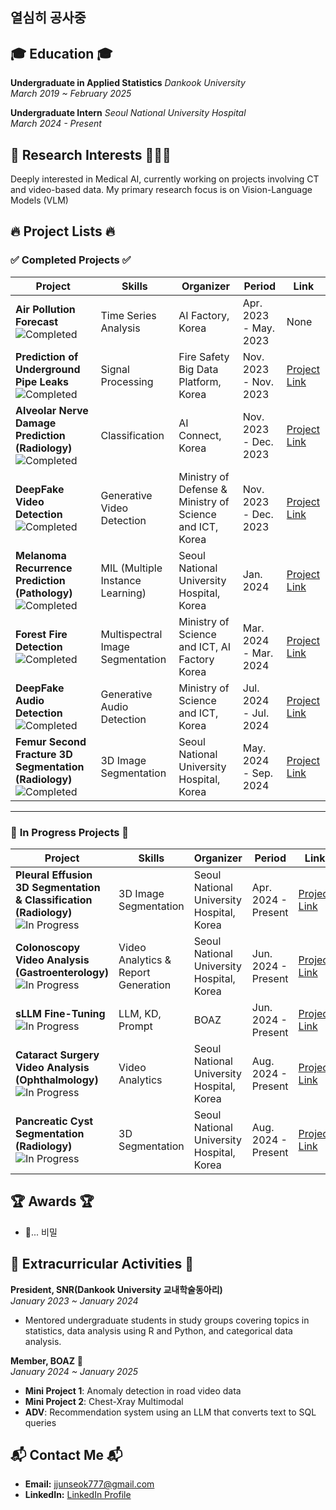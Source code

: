 ## 열심히 공사중

## 🎓 Education 🎓
**Undergraduate in Applied Statistics**  *Dankook University*  
*March 2019 ~ February 2025*

**Undergraduate Intern**  *Seoul National University Hospital*  
*March 2024 - Present*  

## 🎯 Research Interests 🎯👨‍🔬
Deeply interested in Medical AI, currently working on projects involving CT and video-based data. My primary research focus is on Vision-Language Models (VLM)

## 🔥 Project Lists 🔥

### ✅ **Completed Projects** ✅
| **Project**                                           | **Skills**                                  | **Organizer**                                            | **Period**              | **Link**           |
|-------------------------------------------------------|---------------------------------------------|----------------------------------------------------------|-------------------------|--------------------|
| **Air Pollution Forecast** ![Completed](https://img.shields.io/badge/Status-Completed-brightgreen) | Time Series Analysis    | AI Factory, Korea              | Apr. 2023 - May. 2023    | None  |
| **Prediction of Underground Pipe Leaks** ![Completed](https://img.shields.io/badge/Status-Completed-brightgreen) | Signal Processing     | Fire Safety Big Data Platform, Korea          | Nov. 2023 - Nov. 2023              | [Project Link](#)  |
| **Alveolar Nerve Damage Prediction (Radiology)** ![Completed](https://img.shields.io/badge/Status-Completed-brightgreen) | Classification | AI Connect, Korea  | Nov. 2023 - Dec. 2023    | [Project Link](#)  |
| **DeepFake Video Detection** ![Completed](https://img.shields.io/badge/Status-Completed-brightgreen) | Generative Video Detection | Ministry of Defense & Ministry of Science and ICT, Korea | Nov. 2023 - Dec. 2023    | [Project Link](https://github.com/jjunstone7/2023-MAICON)  |
| **Melanoma Recurrence Prediction (Pathology)** ![Completed](https://img.shields.io/badge/Status-Completed-brightgreen) |  MIL (Multiple Instance Learning)   | Seoul National University Hospital, Korea  | Jan. 2024                | [Project Link](https://github.com/jjunstone7/Medical-Image-AI-Challenge-2023-Pathology-data)  |
| **Forest Fire Detection** ![Completed](https://img.shields.io/badge/Status-Completed-brightgreen) |  Multispectral Image Segmentation  | Ministry of Science and ICT, AI Factory Korea | Mar. 2024 - Mar. 2024 | [Project Link](https://github.com/jjunstone7/AI-Spark-Global-Wildfire-Detection-Challenge)  |
| **DeepFake Audio Detection** ![Completed](https://img.shields.io/badge/Status-Completed-brightgreen) | Generative Audio Detection | Ministry of Science and ICT, Korea                        | Jul. 2024 - Jul. 2024      | [Project Link](#)  |
| **Femur Second Fracture 3D Segmentation (Radiology)** ![Completed](https://img.shields.io/badge/Status-Completed-brightgreen) | 3D Image Segmentation  | Seoul National University Hospital, Korea | May. 2024 - Sep. 2024| [Project Link](https://github.com/jjunstone7/femur-3D-segmentation) |
---

### 🚧 **In Progress Projects** 🚧
| **Project**                                           | **Skills**                                  | **Organizer**                                            | **Period**              | **Link**           |
|-------------------------------------------------------|---------------------------------------------|----------------------------------------------------------|-------------------------|--------------------|
| **Pleural Effusion 3D Segmentation & Classification (Radiology)** ![In Progress](https://img.shields.io/badge/Status-In%20Progress-yellow) | 3D Image Segmentation    | Seoul National University Hospital, Korea   | Apr. 2024 - Present      | [Project Link](https://github.com/jjunstone7/pleural-effusion)  |
| **Colonoscopy Video Analysis (Gastroenterology)** ![In Progress](https://img.shields.io/badge/Status-In%20Progress-yellow) | Video Analytics & Report Generation  | Seoul National University Hospital, Korea  | Jun. 2024 - Present      | [Project Link](#)  |
| **sLLM Fine-Tuning** ![In Progress](https://img.shields.io/badge/Status-In%20Progress-yellow) | LLM, KD, Prompt   | BOAZ                | Jun. 2024 - Present      | [Project Link](#)  |
| **Cataract Surgery Video Analysis (Ophthalmology)** ![In Progress](https://img.shields.io/badge/Status-In%20Progress-yellow) | Video Analytics  | Seoul National University Hospital, Korea                | Aug. 2024 - Present      | [Project Link](#)  |
| **Pancreatic Cyst Segmentation (Radiology)** ![In Progress](https://img.shields.io/badge/Status-In%20Progress-yellow) | 3D Segmentation  | Seoul National University Hospital, Korea                | Aug. 2024 - Present      | [Project Link](#)  |


## 🏆 Awards 🏆 
- 🤔... 비밀

## 🌱 Extracurricular Activities 🌱

**President,  SNR(Dankook University 교내학술동아리)**    
*January 2023 ~ January 2024*  
- Mentored undergraduate students in study groups covering topics in statistics, data analysis using R and Python, and categorical data analysis.

**Member, BOAZ** 🐘  
*January 2024 ~ January 2025*  
- **Mini Project 1**: Anomaly detection in road video data  
- **Mini Project 2**: Chest-Xray Multimodal
- **ADV**:  Recommendation system using an LLM that converts text to SQL queries

## 📬 Contact Me 📬
- **Email:** [jjunseok777@gmail.com](mailto:jjunseok777@gmail.com)
- **LinkedIn:** [LinkedIn Profile](#)

